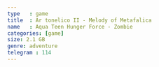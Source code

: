 ```yaml
---
type   : game
title  : Ar tonelico II - Melody of Metafalica
name   : Aqua Teen Hunger Force - Zombie
categories: [game]
size: 2.1 GB
genre: adventure
telegram : 114
---
```


